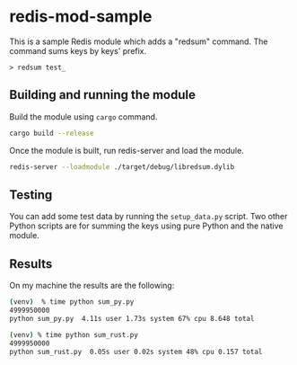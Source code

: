 # redis-mod-sample

This is a sample Redis module which adds a "redsum" command.
The command sums keys by keys' prefix.

```redis-cli
> redsum test_
```

## Building and running the module

Build the module using `cargo` command.
```sh
cargo build --release
```

Once the module is built, run redis-server and load the module.

```sh
redis-server --loadmodule ./target/debug/libredsum.dylib
```

## Testing

You can add some test data by running the `setup_data.py` script.
Two other Python scripts are for summing the keys using pure Python and the native module.

## Results

On my machine the results are the following:

```sh
(venv)  % time python sum_py.py
4999950000
python sum_py.py  4.11s user 1.73s system 67% cpu 8.648 total

(venv) % time python sum_rust.py
4999950000
python sum_rust.py  0.05s user 0.02s system 48% cpu 0.157 total
```
